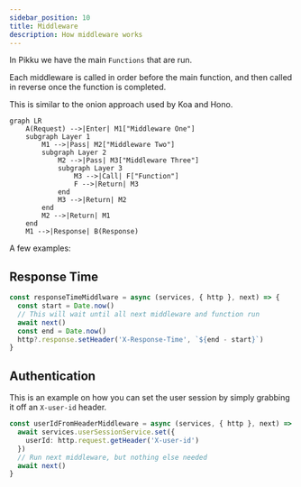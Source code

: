 ```yaml
---
sidebar_position: 10
title: Middleware  
description: How middleware works 
---
```


In Pikku we have the main `Functions` that are run.

Each middleware is called in order before the main function, and then called in reverse once the function is completed.

This is similar to the onion approach used by Koa and Hono.

```mermaid
graph LR
    A(Request) -->|Enter| M1["Middleware One"]
    subgraph Layer 1
        M1 -->|Pass| M2["Middleware Two"]
        subgraph Layer 2
            M2 -->|Pass| M3["Middleware Three"]
            subgraph Layer 3
                M3 -->|Call| F["Function"]
                F -->|Return| M3
            end
            M3 -->|Return| M2
        end
        M2 -->|Return| M1
    end
    M1 -->|Response| B(Response)
```

A few examples:

## Response Time

```typescript
const responseTimeMiddlware = async (services, { http }, next) => {
  const start = Date.now()
  // This will wait until all next middleware and function run
  await next()
  const end = Date.now()
  http?.response.setHeader('X-Response-Time', `${end - start}`)
}
```

## Authentication

This is an example on how you can set the user session by simply grabbing it off an `X-user-id` header.

```typescript
const userIdFromHeaderMiddleware = async (services, { http }, next) => {
  await services.userSessionService.set({
    userId: http.request.getHeader('X-user-id')
  })
  // Run next middleware, but nothing else needed
  await next()
}
```

